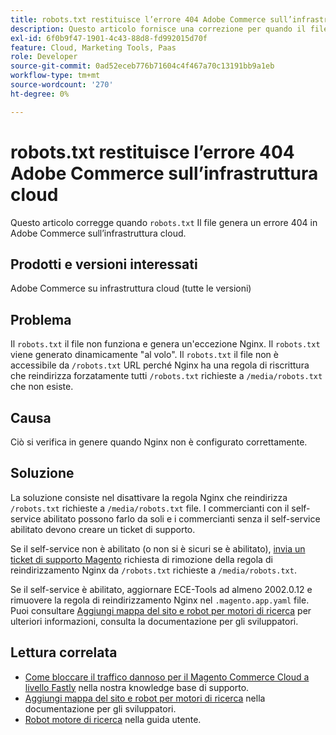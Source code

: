 ```yaml
---
title: robots.txt restituisce l’errore 404 Adobe Commerce sull’infrastruttura cloud
description: Questo articolo fornisce una correzione per quando il file "robots.txt" genera un errore 404 in Adobe Commerce sull’infrastruttura cloud.
exl-id: 6f0b9f47-1901-4c43-88d8-fd992015d70f
feature: Cloud, Marketing Tools, Paas
role: Developer
source-git-commit: 0ad52eceb776b71604c4f467a70c13191bb9a1eb
workflow-type: tm+mt
source-wordcount: '270'
ht-degree: 0%

---
```


# robots.txt restituisce l’errore 404 Adobe Commerce sull’infrastruttura cloud

Questo articolo corregge quando `robots.txt` Il file genera un errore 404 in Adobe Commerce sull’infrastruttura cloud.

## Prodotti e versioni interessati

Adobe Commerce su infrastruttura cloud (tutte le versioni)

## Problema

Il `robots.txt` il file non funziona e genera un&#39;eccezione Nginx. Il `robots.txt` viene generato dinamicamente &quot;al volo&quot;. Il `robots.txt` il file non è accessibile da `/robots.txt` URL perché Nginx ha una regola di riscrittura che reindirizza forzatamente tutti `/robots.txt` richieste a `/media/robots.txt` che non esiste.

## Causa

Ciò si verifica in genere quando Nginx non è configurato correttamente.

## Soluzione

La soluzione consiste nel disattivare la regola Nginx che reindirizza `/robots.txt` richieste a `/media/robots.txt` file. I commercianti con il self-service abilitato possono farlo da soli e i commercianti senza il self-service abilitato devono creare un ticket di supporto.

Se il self-service non è abilitato (o non si è sicuri se è abilitato), [invia un ticket di supporto Magento](/help/help-center-guide/help-center/magento-help-center-user-guide.md#submit-ticket) richiesta di rimozione della regola di reindirizzamento Nginx da `/robots.txt` richieste a `/media/robots.txt`.

Se il self-service è abilitato, aggiornare ECE-Tools ad almeno 2002.0.12 e rimuovere la regola di reindirizzamento Nginx nel `.magento.app.yaml` file. Puoi consultare [Aggiungi mappa del sito e robot per motori di ricerca](https://experienceleague.adobe.com/docs/commerce-cloud-service/user-guide/configure-store/robots-sitemap.html) per ulteriori informazioni, consulta la documentazione per gli sviluppatori.

## Lettura correlata

* [Come bloccare il traffico dannoso per il Magento Commerce Cloud a livello Fastly](/help/how-to/general/block-malicious-traffic-for-magento-commerce-on-fastly-level.md) nella nostra knowledge base di supporto.
* [Aggiungi mappa del sito e robot per motori di ricerca](https://devdocs.magento.com/cloud/trouble/robots-sitemap.html) nella documentazione per gli sviluppatori.
* [Robot motore di ricerca](https://experienceleague.adobe.com/docs/commerce-admin/marketing/seo/seo-overview.html#search-engine-robots) nella guida utente.
